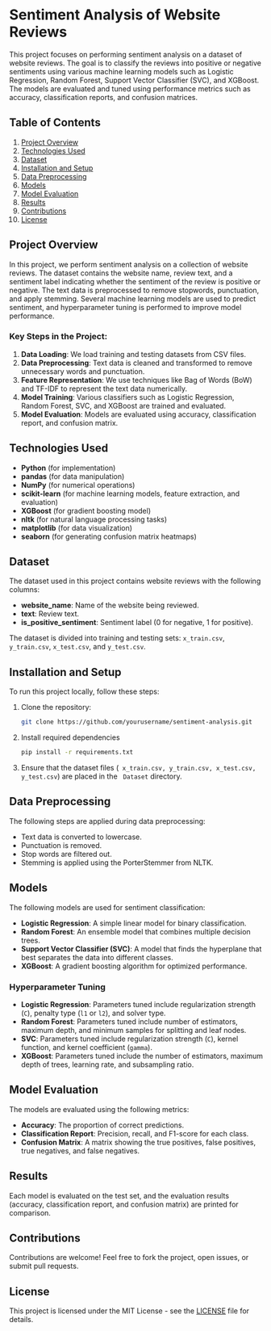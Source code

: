 # Sentiment Analysis of Website Reviews

This project focuses on performing sentiment analysis on a dataset of website reviews. The goal is to classify the reviews into positive or negative sentiments using various machine learning models such as Logistic Regression, Random Forest, Support Vector Classifier (SVC), and XGBoost. The models are evaluated and tuned using performance metrics such as accuracy, classification reports, and confusion matrices.

## Table of Contents
1. [Project Overview](#project-overview)
2. [Technologies Used](#technologies-used)
3. [Dataset](#dataset)
4. [Installation and Setup](#installation-and-setup)
5. [Data Preprocessing](#data-preprocessing)
6. [Models](#models)
7. [Model Evaluation](#model-evaluation)
8. [Results](#results)
9. [Contributions](#contributions)
10. [License](#license)

## Project Overview

In this project, we perform sentiment analysis on a collection of website reviews. The dataset contains the website name, review text, and a sentiment label indicating whether the sentiment of the review is positive or negative. The text data is preprocessed to remove stopwords, punctuation, and apply stemming. Several machine learning models are used to predict sentiment, and hyperparameter tuning is performed to improve model performance.

### Key Steps in the Project:
1. **Data Loading**: We load training and testing datasets from CSV files.
2. **Data Preprocessing**: Text data is cleaned and transformed to remove unnecessary words and punctuation.
3. **Feature Representation**: We use techniques like Bag of Words (BoW) and TF-IDF to represent the text data numerically.
4. **Model Training**: Various classifiers such as Logistic Regression, Random Forest, SVC, and XGBoost are trained and evaluated.
5. **Model Evaluation**: Models are evaluated using accuracy, classification report, and confusion matrix.

## Technologies Used

- **Python** (for implementation)
- **pandas** (for data manipulation)
- **NumPy** (for numerical operations)
- **scikit-learn** (for machine learning models, feature extraction, and evaluation)
- **XGBoost** (for gradient boosting model)
- **nltk** (for natural language processing tasks)
- **matplotlib** (for data visualization)
- **seaborn** (for generating confusion matrix heatmaps)

## Dataset

The dataset used in this project contains website reviews with the following columns:

- **website_name**: Name of the website being reviewed.
- **text**: Review text.
- **is_positive_sentiment**: Sentiment label (0 for negative, 1 for positive).

The dataset is divided into training and testing sets: `x_train.csv`, `y_train.csv`, `x_test.csv`, and `y_test.csv`.

## Installation and Setup

To run this project locally, follow these steps:

1. Clone the repository:
   ```bash
   git clone https://github.com/yourusername/sentiment-analysis.git

2. Install required dependencies
   ``` bash
   pip install -r requirements.txt
3. Ensure that the dataset files (``` x_train.csv, y_train.csv, x_test.csv, y_test.csv```) are placed in the ``` Dataset``` directory.

## Data Preprocessing

The following steps are applied during data preprocessing:

- Text data is converted to lowercase.
- Punctuation is removed.
- Stop words are filtered out.
- Stemming is applied using the PorterStemmer from NLTK.

## Models

The following models are used for sentiment classification:

- **Logistic Regression**: A simple linear model for binary classification.
- **Random Forest**: An ensemble model that combines multiple decision trees.
- **Support Vector Classifier (SVC)**: A model that finds the hyperplane that best separates the data into different classes.
- **XGBoost**: A gradient boosting algorithm for optimized performance.

### Hyperparameter Tuning

- **Logistic Regression**: Parameters tuned include regularization strength (`C`), penalty type (`l1` or `l2`), and solver type.
- **Random Forest**: Parameters tuned include number of estimators, maximum depth, and minimum samples for splitting and leaf nodes.
- **SVC**: Parameters tuned include regularization strength (`C`), kernel function, and kernel coefficient (`gamma`).
- **XGBoost**: Parameters tuned include the number of estimators, maximum depth of trees, learning rate, and subsampling ratio.

## Model Evaluation

The models are evaluated using the following metrics:

- **Accuracy**: The proportion of correct predictions.
- **Classification Report**: Precision, recall, and F1-score for each class.
- **Confusion Matrix**: A matrix showing the true positives, false positives, true negatives, and false negatives.

## Results

Each model is evaluated on the test set, and the evaluation results (accuracy, classification report, and confusion matrix) are printed for comparison.

## Contributions

Contributions are welcome! Feel free to fork the project, open issues, or submit pull requests.

## License

This project is licensed under the MIT License - see the [LICENSE](LICENSE) file for details.
